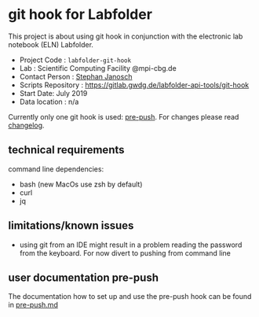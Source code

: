 # git hook for Labfolder

This project is about using git hook in conjunction with the electronic lab notebook (ELN) Labfolder.

* Project Code : `labfolder-git-hook`
* Lab : Scientific Computing Facility @mpi-cbg.de
* Contact Person : [Stephan Janosch](mailto:janosch@extern.mpi-cbg.de)
* Scripts Repository : https://gitlab.gwdg.de/labfolder-api-tools/git-hook
* Start Date: July 2019
* Data location : n/a

Currently only one git hook is used: [pre-push](#pre-push). For changes please read [changelog](doc/changelog.md).

## technical requirements

command line dependencies:
* bash (new MacOs use zsh by default)
* curl
* jq

## limitations/known issues

* using git from an IDE might result in a problem reading the password from the keyboard. For now divert to pushing from command line

## user documentation pre-push

The documentation how to set up and use the pre-push hook can be found in [pre-push.md](doc/pre-push.md)




